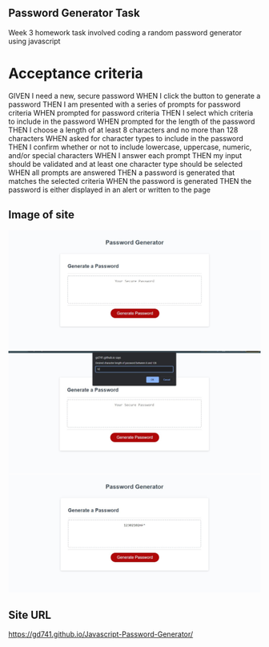 ## Password Generator Task ##
Week 3 homework task involved coding a random password generator using javascript 

# Acceptance criteria #
GIVEN I need a new, secure password
WHEN I click the button to generate a password
THEN I am presented with a series of prompts for password criteria
WHEN prompted for password criteria
THEN I select which criteria to include in the password
WHEN prompted for the length of the password
THEN I choose a length of at least 8 characters and no more than 128 characters
WHEN asked for character types to include in the password
THEN I confirm whether or not to include lowercase, uppercase, numeric, and/or special characters
WHEN I answer each prompt
THEN my input should be validated and at least one character type should be selected
WHEN all prompts are answered
THEN a password is generated that matches the selected criteria
WHEN the password is generated
THEN the password is either displayed in an alert or written to the page


## Image of site ##
![alt text](https://github.com/gd741/Javascript-Password-Generator/blob/main/images/pwgen1.jpg)
![alt text](https://github.com/gd741/Javascript-Password-Generator/blob/main/images/pwgen2.jpg)
![alt text](https://github.com/gd741/Javascript-Password-Generator/blob/main/images/pwgen3.jpg)

## Site URL ##
https://gd741.github.io/Javascript-Password-Generator/

